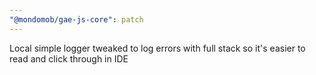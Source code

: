 ```yaml
---
"@mondomob/gae-js-core": patch
---
```


Local simple logger tweaked to log errors with full stack so it's easier to read and click through in IDE
